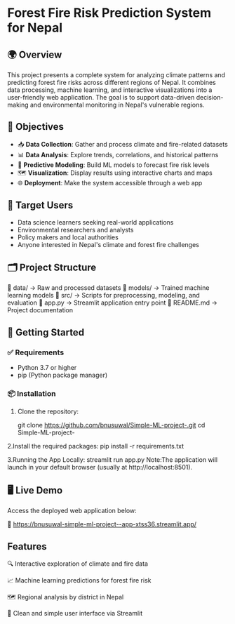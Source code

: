 # Forest Fire Risk Prediction System for Nepal

## 🌍 Overview

This project presents a complete system for analyzing climate patterns and predicting forest fire risks across different regions of Nepal. It combines data processing, machine learning, and interactive visualizations into a user-friendly web application. The goal is to support data-driven decision-making and environmental monitoring in Nepal's vulnerable regions.

## 🎯 Objectives

- 📥 **Data Collection**: Gather and process climate and fire-related datasets
- 📊 **Data Analysis**: Explore trends, correlations, and historical patterns
- 🤖 **Predictive Modeling**: Build ML models to forecast fire risk levels
- 🗺️ **Visualization**: Display results using interactive charts and maps
- 🌐 **Deployment**: Make the system accessible through a web app

## 👤 Target Users

- Data science learners seeking real-world applications
- Environmental researchers and analysts
- Policy makers and local authorities
- Anyone interested in Nepal's climate and forest fire challenges

## 🗂️ Project Structure

📁 data/ → Raw and processed datasets
📁 models/ → Trained machine learning models
📁 src/ → Scripts for preprocessing, modeling, and evaluation
📄 app.py → Streamlit application entry point
📄 README.md → Project documentation

## 🚀 Getting Started

### ✅ Requirements

- Python 3.7 or higher
- pip (Python package manager)

### 📦 Installation

1. Clone the repository:

   git clone https://github.com/bnusuwal/Simple-ML-project-.git
   cd Simple-ML-project-

2.Install the required packages:
pip install -r requirements.txt

3.Running the App Locally:
streamlit run app.py
Note:The application will launch in your default browser (usually at http://localhost:8501).

## 🖥️ Live Demo

Access the deployed web application below:

🔗 https://bnusuwal-simple-ml-project--app-xtss36.streamlit.app/

## Features

🔍 Interactive exploration of climate and fire data

📈 Machine learning predictions for forest fire risk

🗺️ Regional analysis by district in Nepal

👤 Clean and simple user interface via Streamlit
